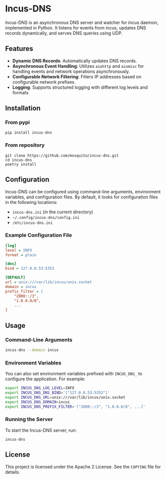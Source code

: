 # Incus-DNS

Incus-DNS is an asynchronous DNS server and watcher for incus daemon, implemented in Python. It listens
for events from incus, updates DNS records dynamically, and serves DNS queries using UDP.

## Features

- **Dynamic DNS Records**: Automatically updates DNS records.
- **Asynchronous Event Handling**: Utilizes `aiohttp` and `aiomisc` for handling events and network
  operations asynchronously.
- **Configurable Network Filtering**: Filters IP addresses based on configurable network prefixes.
- **Logging**: Supports structured logging with different log levels and formats.

## Installation

### From pypi

```shell
pip install incus-dns
```

### From repository

```shell
git clone https://github.com/mosquito/incus-dns.git
cd incus-dns
poetry install
```

## Configuration

Incus-DNS can be configured using command-line arguments, environment variables, and configuration files.
By default, it looks for configuration files in the following locations:
- `incus-dns.ini` (in the current directory)
- `~/.config/incus-dns/config.ini`
- `/etc/incus-dns.ini`

### Example Configuration File

```ini
[log]
level = INFO
format = plain

[dns]
bind = 127.0.0.53:5353

[DEFAULT]
url = unix:///var/lib/incus/unix.socket
domain = incus
prefix_filter = [
    "2000::/3",
    "1.0.0.0/8",
    ...
]
```

## Usage

### Command-Line Arguments

```sh
incus-dns --domain incus
```

### Environment Variables

You can also set environment variables prefixed with `INCUS_DNS_` to configure the application. For example:

```sh
export INCUS_DNS_LOG_LEVEL=INFO
export INCUS_DNS_DNS_BIND='["127.0.0.53:5353"]'
export INCUS_DNS_URL=unix:///var/lib/incus/unix.socket
export INCUS_DNS_DOMAIN=incus
export INCUS_DNS_PREFIX_FILTER='["2000::/3", "1.0.0.0/8", ...]'
```

### Running the Server

To start the Incus-DNS server, run:

```shell
incus-dns
```

## License

This project is licensed under the Apache 2 License. See the `COPYING` file for details.

